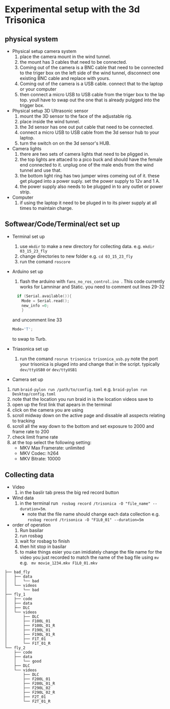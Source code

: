<!--
# Experimnetal setup
collect wind speed data with 2d hotwire. This is published on topic **analog_output** Collect mkv video at 200 fps with 2000 exposure.
you collect the mkv videos by runnig the basler/braid script outlined the how to found [here](https://github.com/vanbreugel-lab/How_To_Guides/tree/main/recording_videos_with_braid). 
-->
# Experimental setup with the 3d Trisonica
## physical system
- Physical setup camera system
  1. place the camera mount in the wind tunnel.
  2. the mount has 3 cables that need to be connected.
  3. Coming out of the camera is a BNC cable that need to be connected to the triger box on the left side of the wind tunnel, disconnect one existing BNC cable and replace with yours.
  4. Coming out of the camera is a USB cable. connect that to the laptop or your computer
  5. then connect a micro USB to USB cable from the triger box to the lap top. youll have to swap out the one that is already pulgged into the trigger box.  
- Physical setup 3D Ultrasonic sensor
  1. mount the 3D sensor to the face of the adjustable rig.
  2. place inside the wind tunnel.
  3. the 3d sensor has one out put cable that need to be connected.
  4. connect a micro USB to USB cable from the 3d sensor hub to your laptop.
  5. turn the switch on on the 3d sensor's HUB.
- Camera lights
  1. there are two sets of camera lights that need to be pligged in. 
  2. the top lights are attaced to a pico buck and should have the female end connected to it. unplug one of the male ends from the wind tunnel and use that. 
  3. the bottom light ring has two jumper wires comeing out of it. these get pluged into a power suply. set the power supply to 12v and 1 A.
  4. the power supply also needs to be plugged in to any outlet or power strip.
- Computer
  1. if using the laptop it need to be pluged in to its piwer supply at all times to maintain charge.     
## Softwear/Code/Terminal/ect set up
- Terminal set up
  1. use ``` mkdir ``` to make a new directory for collecting data. e.g. ``` mkdir 03_15_23_fly ```
  2. change directories to new folder e.g. ``` cd 03_15_23_fly ```
  3. run the comand ``` roscore ```
- Arduino set up 
  1. flash the arduino with ```fans_no_ros_control.ino ```. This code currently works for Lamninar and Static. you need to comment out lines 29-32 
    ```cpp
      if (Serial.available()){
        Mode = Serial.read();
        new_info =0;
        }
    ```
    and uncomment line 33

    ```cpp
    Mode='T';
    ```

    to swap to Turb. 
- Triasonica set up
  1. run the comand ``` rosrun trisonica trisonica_usb.py ``` note the port your trisonica is pluged into and change that in the script. typically ```dev/ttyUSB0``` or ```dev/ttyUSB1```
 - Camera set up
  1. run ``` braid-pylon run /path/to/config.toml ``` e.g. ``` braid-pylon run Desktop/config.toml ```
  2. note that the location you run braid in is the location videos save to
  3. open up the first link that apears in the terminal
  4. click on the camera you are using
  5. scroll midway down on the active page and dissable all asspects relating to tracking
  6. scroll all the way down to the bottom and set exposure to 2000 and frame rate to 200
  7. check limit frame rate
  8. at the top select the following setting:
      * MKV Max Framerate: unlimited
      * MKV Codec: h264
      * MKV Bitrate: 10000

## Collecting data
- Video
  1. in the baslir tab press the big red record button
- Wind data
  1. in the terminal run ``` rosbag record /trisonica -O "file_name" --duration=5m```.
      * note that the file name should change each data collection e.g. ```rosbag record /trisonica -O "F1L0_01" --duration=5m```
- order of operation
  1. Run basilar
  2. run rosbag
  3. wait for rosbag to finish
  4. then hit stop in basilar
  5. to make things esier you can imidiately change the file name for the video you just recorded to match the name of the bag file using ``` mv ``` e.g. ``` mv movie_1234.mkv F1L0_01.mkv``` 

<!--
# Post Preccesing
run the data you have colleced on the trisonica node with [MATLAB script](https://github.com/Alopez6991/fly-antennae-model/tree/main/converstion-scripts/MATLAB-bag2h5) to convert from a .bag file to a .hdf5


in the directory that you collected hotwire data as .bag files place **bag2hdf5.py** and **convert_all.py** <br> 
run: ```python convert_all.py```

Next you should follow the instruction for [deeplabcut](https://github.com/vanbreugel-lab/How_To_Guides/tree/main/deeplabcut_instructions) and stop after the step **Create a training dataset and train the network using a GPU (much faster)**

Then you should follow the steps found for [Anipose](https://github.com/vanbreugel-lab/How_To_Guides/tree/main/Running_Anipose_with_Deep_Lab_Cut)

Toss your wind sensor data into the script **New_calibration.ipynb** to get your wind sensor data in terms of x and y velocity values
-->


```
├── bad_fly
│   ├── data
│   │   └── bad
│   └── videos
│       └── bad
├── fly_1
│   ├── code
│   ├── data
│   ├── DLC
│   └── videos
│       ├── DLC
│       ├── F100L_01
│       ├── F100L_01_R
│       ├── F190L_01
│       ├── F190L_01_R
│       ├── F1T_01
│       └── F1T_01_R
└── fly_2
    ├── code
    ├── data
    │   └── good
    ├── DLC
    └── videos
        ├── DLC
        ├── F200L_01
        ├── F200L_01_R
        ├── F290L_02
        ├── F290L_02_R
        ├── F2T_01
        └── F2T_01_R
```
